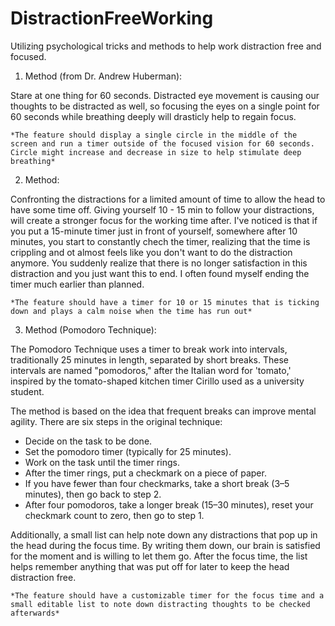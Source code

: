 # DistractionFreeWorking
Utilizing psychological tricks and methods to help work distraction free and focused.

1. Method (from Dr. Andrew Huberman):

Stare at one thing for 60 seconds.
Distracted eye movement is causing our thoughts to be distracted as well, so focusing the eyes on a single point for 60 seconds while breathing deeply will drasticly help to regain focus.

    *The feature should display a single circle in the middle of the screen and run a timer outside of the focused vision for 60 seconds. Circle might increase and decrease in size to help stimulate deep breathing*

2. Method:
   
Confronting the distractions for a limited amount of time to allow the head to have some time off.
  Giving yourself 10 - 15 min to follow your distractions, will create a stronger focus for the working time after. I've noticed is that if you put a 15-minute timer just in front of yourself, somewhere after 10 minutes, you start to constantly chech the timer, realizing that the time is crippling and ot almost feels like you don't want to do the distraction anymore. You suddenly realize that there is no longer satisfaction in this distraction and you just want this to end. I often found myself ending the timer much earlier than planned.

    *The feature should have a timer for 10 or 15 minutes that is ticking down and plays a calm noise when the time has run out*

3. Method (Pomodoro Technique):

The Pomodoro Technique uses a timer to break work into intervals, traditionally 25 minutes in length, separated by short breaks. These intervals are named "pomodoros," after the Italian word for 'tomato,' inspired by the tomato-shaped kitchen timer Cirillo used as a university student.
  
  The method is based on the idea that frequent breaks can improve mental agility. There are six steps in the original technique:
  
  * Decide on the task to be done.
  * Set the pomodoro timer (typically for 25 minutes).
  * Work on the task until the timer rings.
  * After the timer rings, put a checkmark on a piece of paper.
  * If you have fewer than four checkmarks, take a short break (3–5 minutes), then go back to step 2.
  * After four pomodoros, take a longer break (15–30 minutes), reset your checkmark count to zero, then go to step 1.

  Additionally, a small list can help note down any distractions that pop up in the head during the focus time. By writing them down, our brain is satisfied for the moment and is willing to let them go. After the focus time, the list helps remember anything that was put off for later to keep the head distraction free.

    *The feature should have a customizable timer for the focus time and a small editable list to note down distracting thoughts to be checked afterwards*

